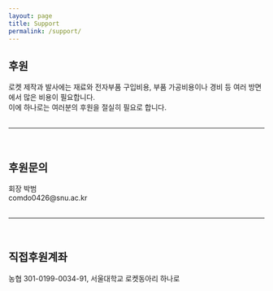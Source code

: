 ```yaml
---
layout: page
title: Support
permalink: /support/
---
```

<h2>후원</h2>
로켓 제작과 발사에는 재료와 전자부품 구입비용, 부품 가공비용이나 경비 등 여러 방면에서 많은 비용이 필요합니다. <br/>
이에 하나로는 여러분의 후원을 절실히 필요로 합니다.<br/><br/>

* * *
<br/>
<h2>후원문의</h2>
회장 박범<br/>
comdo0426@snu.ac.kr<br/><br/>

* * *
<br/>
<h2>직접후원계좌</h2>
농협 301-0199-0034-91, 서울대학교 로켓동아리 하나로

